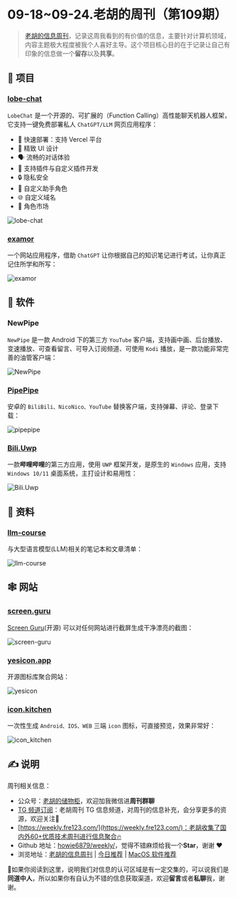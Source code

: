# 09-18~09-24.老胡的周刊（第109期）

> [老胡的信息周刊](https://weekly.howie6879.com/)，记录这周我看到的有价值的信息，主要针对计算机领域，内容主题极大程度被我个人喜好主导。这个项目核心目的在于记录让自己有印象的信息做一个**留存**以及**共享**。

## 🎯 项目

### [lobe-chat](https://github.com/lobehub/lobe-chat)

`LobeChat` 是一个开源的、可扩展的（Function Calling）高性能聊天机器人框架，它支持一键免费部署私人 `ChatGPT/LLM` 网页应用程序：

- 💨 快速部署：支持 Vercel 平台
-  💎 精致 UI 设计
-  🗣️ 流畅的对话体验
-  🧩 支持插件与自定义插件开发
-  🔒 隐私安全
-  🤖 自定义助手角色
-  🌐 自定义域名
-  🏬 角色市场

![lobe-chat](https://images-1252557999.file.myqcloud.com/uPic/lobe-chat.webp)

### [examor](https://github.com/codeacme17/examor)

一个网站应用程序，借助 `ChatGPT` 让你根据自己的知识笔记进行考试，让你真正记住所学和所写：

![examor](https://images-1252557999.file.myqcloud.com/uPic/examor.png)

## 🤖 软件

### NewPipe

`NewPipe` 是一款 Android 下的第三方 `YouTube` 客户端，支持画中画、后台播放、变速播放、可查看留言、可导入订阅频道、可使用 `Kodi` 播放，是一款功能非常完善的油管客户端：

![NewPipe](https://images-1252557999.file.myqcloud.com/uPic/NewPipe.jpg)

### [PipePipe](https://github.com/InfinityLoop1308/PipePipe)

安卓的 `BiliBili、NicoNico、YouTube` 替换客户端，支持弹幕、评论、登录下载：

![pipepipe](https://images-1252557999.file.myqcloud.com/uPic/pipepipe.jpg)

### [Bili.Uwp](https://github.com/Richasy/Bili.Uwp)

一款**哔哩哔哩**的第三方应用，使用 `UWP` 框架开发，是原生的 `Windows` 应用，支持 `Windows 10/11` 桌面系统，主打设计和易用性：

![Bili.Uwp](https://images-1252557999.file.myqcloud.com/uPic/Bili.Uwp.png)

## 👀 资料

### [llm-course](https://github.com/mlabonne/llm-course)

与大型语言模型(LLM)相关的笔记本和文章清单：

![llm-course](https://images-1252557999.file.myqcloud.com/uPic/llm-course.jpg)

## 🕸 网站

### [screen.guru](https://screen.guru/)

[Screen Guru](https://github.com/premieroctet/screen-guru)(开源) 可以对任何网站进行截屏生成干净漂亮的截图：

![screen-guru](https://images-1252557999.file.myqcloud.com/uPic/screen-guru.png)

### [yesicon.app](https://yesicon.app/)

开源图标库聚合网站：

![yesicon](https://images-1252557999.file.myqcloud.com/uPic/yesicon.jpg)

### [icon.kitchen](https://icon.kitchen/)

一次性生成 `Android、IOS、WEB` 三端 `icon` 图标，可直接预览，效果非常好：

![icon_kitchen](https://images-1252557999.file.myqcloud.com/uPic/icon_kitchen.jpg)

## ✍️ 说明

周刊相关信息：

- 公众号：[老胡的储物柜](https://images-1252557999.file.myqcloud.com/uPic/ETIbMe.jpg)，欢迎加我微信进**周刊群聊**
- [TG 频道订阅](https://t.me/howie_weekly)：老胡周刊 TG 信息频道，对周刊的信息补充，会分享更多的资源，欢迎关注👏
- [https://weekly.fre123.com/](https://weekly.fre123.com/)：老胡收集了国内外60+优质技术周刊进行信息聚合🔥
- Github 地址：[howie6879/weekly/](https://github.com/howie6879/weekly/)，觉得不错麻烦给我一个**Star**，谢谢 ❤️
- 浏览地址：[老胡的信息周刊](https://weekly.howie6879.com) | [今日推荐](https://weekly.howie6879.com/recommend/index.html) | [MacOS 软件推荐](https://weekly.howie6879.com/soft/mac.html)

🙌如果你阅读到这里，说明我们对信息的认可区域是有一定交集的，可以说我们是**同道中人**，所以如果你有自认为不错的信息获取渠道，欢迎**留言**或者**私聊**我，谢谢。

